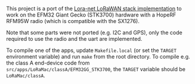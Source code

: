 This project is a port of the [Lora-net LoRaWAN stack implementation](https://github.com/Lora-net/LoRaMac-node) to work on the EFM32 Giant Gecko (STK3700) hardware with a HopeRF RFM95W radio (which is compatible with the SX1276).

Note that some parts were not ported (e.g. I2C and GPS), only the code required to use the radio and the uart are implemented.

To compile one of the apps, update `Makefile.local` (or set the `TARGET` environment variable) and run `make` from the root directory. To compile e.g. the class A end-device code from `src/apps/LoRaMac/classA/EFM32GG_STK3700`, the `TARGET` variable should be `LoRaMac/classA`.
